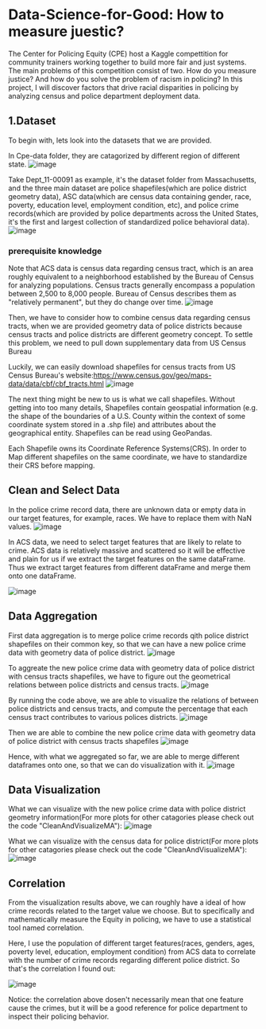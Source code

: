 # Data-Science-for-Good: How to measure juestic?

The Center for Policing Equity (CPE) host a Kaggle compettition for community trainers working together to build more fair and just systems. The main problems of this competition consist of two. How do you measure justice? And how do you solve the problem of racism in policing? In this project, I will discover factors that drive racial disparities in policing by analyzing census and police department deployment data.

## 1.Dataset

To begin with, lets look into the datasets that we are provided.

In Cpe-data folder, they are catagorized by different region of different state.
![image](https://user-images.githubusercontent.com/42877304/49816131-40641a00-fd3b-11e8-9062-6e449758296e.png)

Take Dept_11-00091 as example, it's the dataset folder from Massachusetts, and the three main dataset are police shapefiles(which are police district geometry data), ASC data(which are census data containing gender, race, poverty, education level, employment condition, etc), and police crime records(which are provided by police departments across the United States, it's the first and largest collection of standardized police behavioral data).
![image](https://user-images.githubusercontent.com/42877304/49816261-80c39800-fd3b-11e8-8d77-b74e7cf89669.png)

### prerequisite knowledge


Note that ACS data is census data regarding census tract, which is an area roughly equivalent to a neighborhood established by the Bureau of Census for analyzing populations. Census tracts generally encompass a population between 2,500 to 8,000 people. Bureau of Census describes them as "relatively permanent", but they do change over time.
![image](https://user-images.githubusercontent.com/42877304/49816320-9d5fd000-fd3b-11e8-813a-a277b41b99dc.png)

Then, we have to consider how to combine census data regarding census tracts, when we are provided geometry data of police districts because census tracts and police districts are different geometry concept. To settle this problem, we need to pull down supplementary data from US Census Bureau

Luckily, we can easily download shapefiles for census tracts from US Census Bureau's website:https://www.census.gov/geo/maps-data/data/cbf/cbf_tracts.html
![image](https://user-images.githubusercontent.com/42877304/49818342-76f06380-fd40-11e8-8f08-c7d04e836343.png)

The next thing might be new to us is what we call shapefiles. Without getting into too many details, Shapefiles contain geospatial information (e.g. the shape of the boundaries of a U.S. County within the context of some coordinate system stored in a .shp file) and attributes about the geographical entity. Shapefiles can be read using GeoPandas.

Each Shapefile owns its Coordinate Reference Systems(CRS). In order to Map different shapefiles on the same coordinate, we have to standardize their CRS before mapping.

## Clean and Select Data

In the police crime record data, there are unknown data or empty data in our target features, for example, races. We have to replace them with NaN values.
![image](https://user-images.githubusercontent.com/42877304/49819814-4d393b80-fd44-11e8-861f-b18c98b64b0e.png)

In ACS data, we need to select target features that are likely to relate to crime. ACS data is relatively massive and scattered so it will be effective and plain for us if we extract the target features on the same dataFrame. Thus we extract target features from different dataFrame and merge them onto one dataFrame.

![image](https://user-images.githubusercontent.com/42877304/49821583-c76bbf00-fd48-11e8-80d7-c36748415cf0.png)

## Data Aggregation

First data aggregation is to merge police crime records qith police district shapefiles on their common key, so that we can have a new police crime data with geometry data of police district.
![image](https://user-images.githubusercontent.com/42877304/49822426-20d4ed80-fd4b-11e8-90f6-30110f8ea086.png)

To aggreate the new police crime data with geometry data of police district with census tracts shapefiles, we have to figure out the geometrical relations between police districts and census tracts.
![image](https://user-images.githubusercontent.com/42877304/49823001-a60cd200-fd4c-11e8-9ae1-8abcc505c988.png)

By running the code above, we are able to visualize the relations of between police districts and census tracts, and compute the percentage that each census tract contributes to various polices districts.
![image](https://user-images.githubusercontent.com/42877304/49823060-cccb0880-fd4c-11e8-8c68-a2a1ec5e8160.png)

Then we are able to combine the new police crime data with geometry data of police district with census tracts shapefiles
![image](https://user-images.githubusercontent.com/42877304/49823347-73170e00-fd4d-11e8-9ba4-56abdd7706f5.png)

Hence, with what we aggregated so far, we are able to merge different dataframes onto one, so that we can do visualization with it.
![image](https://user-images.githubusercontent.com/42877304/49823546-f59fcd80-fd4d-11e8-9485-1fad0188569f.png)

## Data Visualization

What we can visualize with the new police crime data with police district geometry information(For more plots for other catagories please check out the code "CleanAndVisualizeMA"):
![image](https://user-images.githubusercontent.com/42877304/49823669-3c8dc300-fd4e-11e8-9fcb-63c7d9cbf3d2.png)

What we can visualize with the census data for police district(For more plots for other catagories please check out the code "CleanAndVisualizeMA"):
![image](https://user-images.githubusercontent.com/42877304/49823912-cdfd3500-fd4e-11e8-9cb2-faf614206d9c.png)
## Correlation 

From the visualization results above, we can roughly have a ideal of how crime records related to the target value we choose.
But to specifically and mathematically measure the Equity in policing, we have to use a statistical tool named correlation.

Here, I use the population of different target features(races, genders, ages, poverty level, education, employment condition) from ACS data to correlate with the number of crime records regarding different police district. So that's the correlation I found out:

![image](https://user-images.githubusercontent.com/42877304/49823986-f8e78900-fd4e-11e8-9ae7-883c01fc7f84.png)

Notice: the correlation above dosen't necessarily mean that one feature cause the crimes, but it will be a good reference for police department to inspect their policing behavior.
